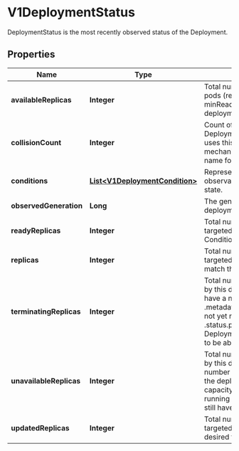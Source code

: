 

# V1DeploymentStatus

DeploymentStatus is the most recently observed status of the Deployment.

## Properties

| Name | Type | Description | Notes |
|------------ | ------------- | ------------- | -------------|
|**availableReplicas** | **Integer** | Total number of available non-terminating pods (ready for at least minReadySeconds) targeted by this deployment. |  [optional] |
|**collisionCount** | **Integer** | Count of hash collisions for the Deployment. The Deployment controller uses this field as a collision avoidance mechanism when it needs to create the name for the newest ReplicaSet. |  [optional] |
|**conditions** | [**List&lt;V1DeploymentCondition&gt;**](V1DeploymentCondition.md) | Represents the latest available observations of a deployment&#39;s current state. |  [optional] |
|**observedGeneration** | **Long** | The generation observed by the deployment controller. |  [optional] |
|**readyReplicas** | **Integer** | Total number of non-terminating pods targeted by this Deployment with a Ready Condition. |  [optional] |
|**replicas** | **Integer** | Total number of non-terminating pods targeted by this deployment (their labels match the selector). |  [optional] |
|**terminatingReplicas** | **Integer** | Total number of terminating pods targeted by this deployment. Terminating pods have a non-null .metadata.deletionTimestamp and have not yet reached the Failed or Succeeded .status.phase.  This is an alpha field. Enable DeploymentReplicaSetTerminatingReplicas to be able to use this field. |  [optional] |
|**unavailableReplicas** | **Integer** | Total number of unavailable pods targeted by this deployment. This is the total number of pods that are still required for the deployment to have 100% available capacity. They may either be pods that are running but not yet available or pods that still have not been created. |  [optional] |
|**updatedReplicas** | **Integer** | Total number of non-terminating pods targeted by this deployment that have the desired template spec. |  [optional] |



